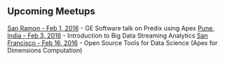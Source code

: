 ## Upcoming Meetups


[San Ramon - Feb 1, 2016](http://www.meetup.com/Apex-Bay-Area-Chapter/events/226494484/) - GE Software talk on Predix using Apex
[Pune, India - Feb 3, 2016](http://www.meetup.com/Apex-Bay-Area-Chapter/events/228292993/) - Introduction to Big Data Streaming Analytics
[San Francisco - Feb 16, 2016](http://www.meetup.com/Data-Mining/events/228420836/) - Open Source Tools for Data Science (Apex for Dimensions Computation)
